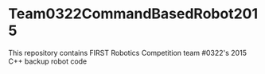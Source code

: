 # Team0322CommandBasedRobot2015
This repository contains FIRST Robotics Competition team #0322's 2015 C++ backup robot code
